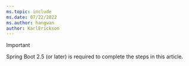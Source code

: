 ```yaml
---
ms.topic: include
ms.date: 07/22/2022
ms.author: hangwan
author: KarlErickson
---
```


> [!IMPORTANT]
> Spring Boot 2.5 (or later) is required to complete the steps in this article.